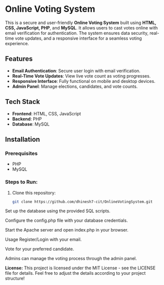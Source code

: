 # Online Voting System

This is a secure and user-friendly **Online Voting System** built using **HTML, CSS, JavaScript, PHP**, and **MySQL**. It allows users to cast votes online with email verification for authentication. The system ensures data security, real-time vote updates, and a responsive interface for a seamless voting experience.

## Features
- **Email Authentication**: Secure user login with email verification.
- **Real-Time Vote Updates**: View live vote count as voting progresses.
- **Responsive Interface**: Fully functional on mobile and desktop devices.
- **Admin Panel**: Manage elections, candidates, and vote counts.

## Tech Stack
- **Frontend**: HTML, CSS, JavaScript
- **Backend**: PHP
- **Database**: MySQL

## Installation

### Prerequisites
- PHP
- MySQL

### Steps to Run:
1. Clone this repository:
   ```bash
   git clone https://github.com/dhinesh7-cit/OnlineVotingSystem.git
   
Set up the database using the provided SQL scripts.

Configure the config.php file with your database credentials.

Start the Apache server and open index.php in your browser.

Usage
Register/Login with your email.

Vote for your preferred candidate.

Admins can manage the voting process through the admin panel.

**License:**
This project is licensed under the MIT License - see the LICENSE file for details.
Feel free to adjust the details according to your project structure!
